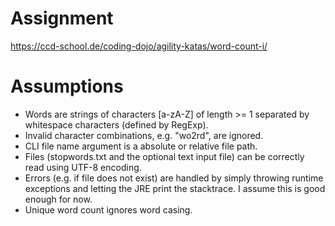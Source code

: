 # Assignment

https://ccd-school.de/coding-dojo/agility-katas/word-count-i/

# Assumptions

- Words are strings of characters [a-zA-Z] of length >= 1 separated by whitespace characters (defined by RegExp).
- Invalid character combinations, e.g. "wo2rd", are ignored.
- CLI file name argument is a absolute or relative file path.
- Files (stopwords.txt and the optional text input file) can be correctly read using UTF-8 encoding.
- Errors (e.g. if file does not exist) are handled by simply throwing runtime exceptions and letting the JRE print the stacktrace. I assume this is good enough for now.
- Unique word count ignores word casing.